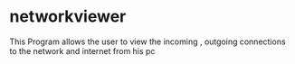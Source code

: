 # networkviewer
This Program allows the user to view the incoming , outgoing connections to the network and internet from his pc 
